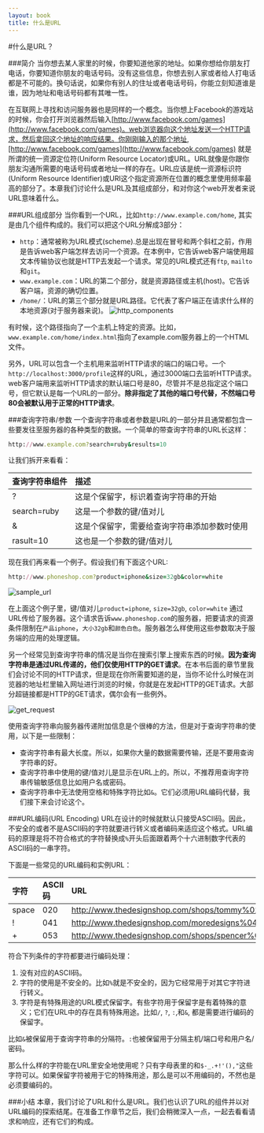 ```yaml
---
layout: book
title: 什么是URL
---
```


#什么是URL？

###简介
当你想去某人家里的时候，你要知道他家的地址。如果你想给你朋友打电话，你要知道你朋友的电话号码。没有这些信息，你想去别人家或者给人打电话都是不可能的。换句话说，如果你有别人的住址或者电话号码，你能立刻知道谁是谁，因为地址和电话号码都有其唯一性。

在互联网上寻找和访问服务器也是同样的一个概念。当你想上Facebook的游戏站的时候，你会打开浏览器然后输入[http://www.facebook.com/games](http://www.facebook.com/games)。web浏览器向这个地址发送一个HTTP请求，然后拿回这个地址的响应结果。你刚刚输入的那个地址,[http://www.facebook.com/games](http://www.facebook.com/games) 就是所谓的统一资源定位符(Uniform Resource Locator)或URL。URL就像是你跟你朋友沟通所需要的电话号码或者地址一样的存在。URL应该是统一资源标识符(Uniform Resource Identifier)或URI这个指定资源所在位置的概念里使用频率最高的部分了。本章我们讨论什么是URL及其组成部分，和对你这个web开发者来说URL意味着什么。

###URL组成部分
当你看到一个URL，比如```http://www.example.com/home```, 其实是由几个组件构成的。我们可以把这个URL分解成3部分：

* ```http```：通常被称为URL模式(scheme).总是出现在冒号和两个斜杠之前，作用是告诉web客户端怎样去访问一个资源。在本例中，它告诉web客户端使用超文本传输协议也就是HTTP去发起一个请求。常见的URL模式还有```ftp```, ```mailto```和```git```。
* ```www.example.com```：URL的第二个部分，就是资源路径或主机(host)。它告诉客户端，资源的确切位置。
* ```/home/```：URL的第三个部分就是URL路径。它代表了客户端正在请求什么样的本地资源(对于服务器来说)。
![http_components](http://d186loudes4jlv.cloudfront.net/http/images/url_components.png)

有时候，这个路径指向了一个主机上特定的资源。比如，```www.example.com/home/index.html```指向了example.com服务器上的一个HTML文件。

另外，URL可以包含一个主机用来监听HTTP请求的端口的端口号。一个```http://localhost:3000/profile```这样的URL，通过3000端口去监听HTTP请求。web客户端用来监听HTTP请求的默认端口号是80，尽管并不是总指定这个端口号，但它默认是每一个URL的一部分。**除非指定了其他的端口号代替，不然端口号80会被默认用于正常的HTTP请求**。

###查询字符串/参数
一个查询字符串或者参数是URL的一部分并且通常都包含一些要发往至服务器的各种类型的数据。一个简单的带查询字符串的URL长这样：
```ruby
http://www.example.com?search=ruby&results=10
```
让我们拆开来看看：

|查询字符串组件   | 描述             |
|:------------- |:--------------- |
|?              |这是个保留字，标识着查询字符串的开始 |
|search=ruby    |这是一个参数的键/值对儿        |
|&              |这是个保留字，需要给查询字符串添加参数时使用|
|rasult=10      |这也是一个参数的键/值对儿      |

现在我们再来看一个例子。假设我们有下面这个URL:

```ruby
http://www.phoneshop.com?product=iphone&size=32gb&color=white
```

![sample_url](http://d186loudes4jlv.cloudfront.net/http/images/query_string_components.png)

在上面这个例子里，键/值对儿```product=iphone```, ```size=32gb```, ```color=white``` 通过URL传给了服务器。这个请求告诉```www.phoneshop.com```的服务器，把要请求的资源条件限制在```产品iphone```，```大小32gb```和```颜色白色```。服务器怎么样使用这些参数取决于服务端的应用的处理逻辑。

另一个经常见到查询字符串的情况是当你在搜索引擎上搜索东西的时候。**因为查询字符串是通过URL传递的，他们仅使用HTTP的GET请求**。在本书后面的章节里我们会讨论不同的HTTP请求，但是现在你所需要知道的是，当你不论什么时候在浏览器的地址栏里输入网址进行浏览的时候，你就是在发起HTTP的GET请求。大部分超链接都是HTTP的GET请求，偶尔会有一些例外。

![get_request](http://d186loudes4jlv.cloudfront.net/http/images/query_strings.jpg)

使用查询字符串向服务器传递附加信息是个很棒的方法，但是对于查询字符串的使用，以下是一些限制：

* 查询字符串有最大长度。所以，如果你大量的数据需要传输，还是不要用查询字符串的好。
* 查询字符串中使用的键/值对儿是显示在URL上的。所以，不推荐用查询字符串传输敏感信息比如用户名或密码。
* 查询字符串中无法使用空格和特殊字符比如```&```。它们必须用URL编码代替，我们接下来会讨论这个。

###URL编码(URL Encoding)
URL在设计的时候就默认只接受ASCII码。因此，不安全的或者不是ASCII码的字符就要进行转义或者编码来适应这个格式。URL编码的原理是将不符合格式的字符替换成```%```开头后面跟着两个十六进制数字代表的ASCII码的一串字符。

下面是一些常见的URL编码和实例URL：

| 字符  | ASCII码  | URL                                                   |
| :---- | :-- | :-------------                                            |
|space  | 020 | http://www.thedesignshop.com/shops/tommy%020hilfiger.html |
|!      | 041 | http://www.thedesignshop.com/moredesigns%041.html         |
|+      | 053 | http://www.thedesignshop.com/shops/spencer%053.html       |

符合下列条件的字符都要进行编码处理：

1. 没有对应的ASCII码。
2. 字符的使用是不安全的。比如```%```就是不安全的，因为它经常用于对其它字符进行转义。
3. 字符是有特殊用途的URL模式保留字。有些字符用于保留字是有着特殊的意义；它们在URL中的存在具有特殊用途。比如```/```, ```?```, ```:```,和```&```, 都是需要进行编码的保留字。

比如```&```被保留用于查询字符串的分隔符。```:```也被保留用于分隔主机/端口号和用户名/密码。

那么什么样的字符能在URL里安全地使用呢？只有字母表里的和```$-_.+!'(),"```这些字符可以。如果保留字符被用于它的特殊用途，那么是可以不用编码的，不然也是必须要编码的。

###小结
本章，我们讨论了URL和什么是URL。我们也认识了URL的组件并以对URL编码的探索结尾。在准备工作章节之后，我们会稍微深入一点，一起去看看请求和响应，还有它们的构成。
